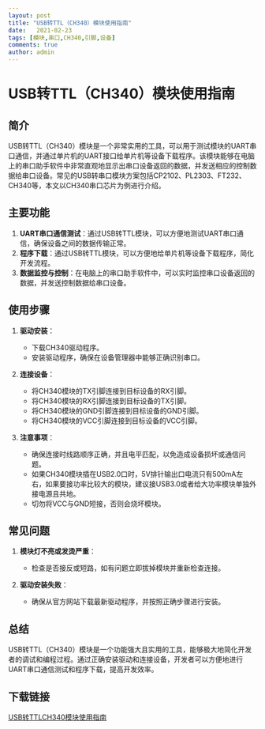 ```yaml
---
layout: post
title: "USB转TTL（CH340）模块使用指南"
date:   2021-02-23
tags: [模块,串口,CH340,引脚,设备]
comments: true
author: admin
---
```

# USB转TTL（CH340）模块使用指南

## 简介
USB转TTL（CH340）模块是一个非常实用的工具，可以用于测试模块的UART串口通信，并通过单片机的UART接口给单片机等设备下载程序。该模块能够在电脑上的串口助手软件中非常直观地显示出串口设备返回的数据，并发送相应的控制数据给串口设备。常见的USB转串口模块方案包括CP2102、PL2303、FT232、CH340等，本文以CH340串口芯片为例进行介绍。

## 主要功能
1. **UART串口通信测试**：通过USB转TTL模块，可以方便地测试UART串口通信，确保设备之间的数据传输正常。
2. **程序下载**：通过USB转TTL模块，可以方便地给单片机等设备下载程序，简化开发流程。
3. **数据监控与控制**：在电脑上的串口助手软件中，可以实时监控串口设备返回的数据，并发送控制数据给串口设备。

## 使用步骤
1. **驱动安装**：
   - 下载CH340驱动程序。
   - 安装驱动程序，确保在设备管理器中能够正确识别串口。

2. **连接设备**：
   - 将CH340模块的TX引脚连接到目标设备的RX引脚。
   - 将CH340模块的RX引脚连接到目标设备的TX引脚。
   - 将CH340模块的GND引脚连接到目标设备的GND引脚。
   - 将CH340模块的VCC引脚连接到目标设备的VCC引脚。

3. **注意事项**：
   - 确保连接时线路顺序正确，并且电平匹配，以免造成设备损坏或通信问题。
   - 如果CH340模块插在USB2.0口时，5V排针输出口电流只有500mA左右，如果要接功率比较大的模块，建议接USB3.0或者给大功率模块单独外接电源且共地。
   - 切勿将VCC与GND短接，否则会烧坏模块。

## 常见问题
1. **模块灯不亮或发烫严重**：
   - 检查是否接反或短路，如有问题立即拔掉模块并重新检查连接。

2. **驱动安装失败**：
   - 确保从官方网站下载最新驱动程序，并按照正确步骤进行安装。

## 总结
USB转TTL（CH340）模块是一个功能强大且实用的工具，能够极大地简化开发者的调试和编程过程。通过正确安装驱动和连接设备，开发者可以方便地进行UART串口通信测试和程序下载，提高开发效率。

## 下载链接

[USB转TTLCH340模块使用指南](https://pan.quark.cn/s/16fea0aab6b5)